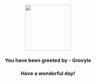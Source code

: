<p align="center">
    <img src="https://raw.githubusercontent.com/PokeAPI/sprites/master/sprites/pokemon/253.png" width="150" height="150">
</p>
<h3 align="center">You have been greeted by - <b>Grovyle</b></h3>
<h3 align="center">Have a wonderful day!</h3>
